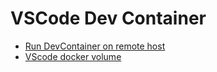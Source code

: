# VSCode Dev Container

- [Run DevContainer on remote host](vscode_devcontainer_remote_host.md)
- [VScode docker volume](vscode_docker_volume.md)
